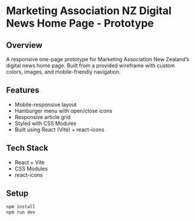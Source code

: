 # Marketing Association NZ Digital News Home Page - Prototype

## Overview

A responsive one-page prototype for Marketing Association New Zealand’s digital news home page. Built from a provided wireframe with custom colors, images, and mobile-friendly navigation.

## Features

- Mobile-responsive layout
- Hamburger menu with open/close icons
- Responsive article grid
- Styled with CSS Modules
- Built using React (Vite) + react-icons

## Tech Stack

- React + Vite
- CSS Modules
- react-icons

## Setup

```bash
npm install
npm run dev
```
